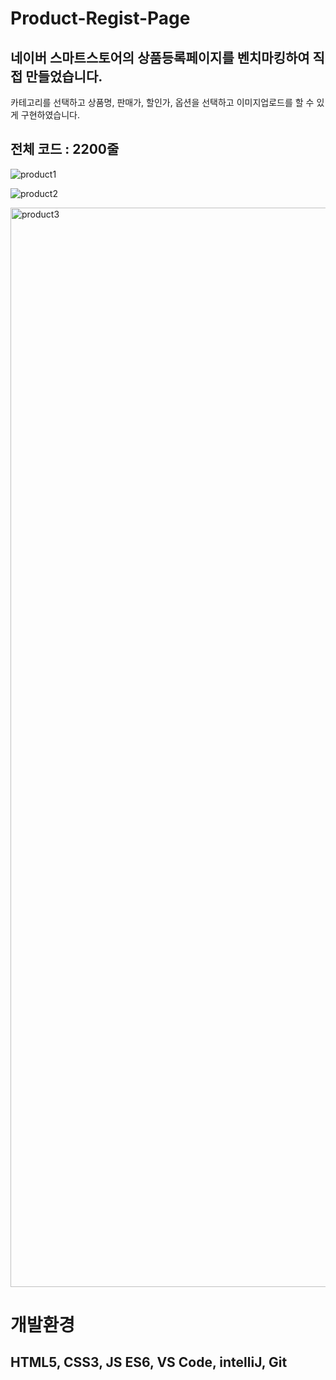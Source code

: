 # Product-Regist-Page

## 네이버 스마트스토어의 상품등록페이지를 벤치마킹하여 직접 만들었습니다. 
카테고리를 선택하고 상품명, 판매가, 할인가, 옵션을 선택하고 이미지업로드를 할 수 있게 구현하였습니다.

## 전체 코드 : 2200줄

![product1](https://github.com/tkdgns11/Product-Regist-Page/assets/134262318/f9a2e9e7-dc41-4705-9b37-09bd9f23e3f2)

![product2](https://github.com/tkdgns11/Product-Regist-Page/assets/134262318/2a825683-acab-4442-a34d-c8df0d4b8e8e)

<img width="1727" alt="product3" src="https://github.com/tkdgns11/Product-Regist-Page/assets/134262318/661dd968-eaeb-4990-8d92-b03d81cdd404">


# 개발환경
## HTML5, CSS3, JS ES6, VS Code, intelliJ, Git
